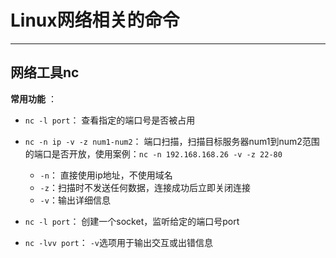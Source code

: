 # <a name="top">Linux网络相关的命令</a>













----

## <a name="nc">网络工具nc</a>

**常用功能** ：

+ `nc -l port`： 查看指定的端口号是否被占用


+ `nc -n ip -v -z num1-num2`： 端口扫描，扫描目标服务器num1到num2范围的端口是否开放，使用案例：`nc -n 192.168.168.26 -v -z 22-80`
  - `-n`： 直接使用ip地址，不使用域名
  - `-z`：扫描时不发送任何数据，连接成功后立即关闭连接
  - `-v`：输出详细信息


+ `nc -l port`： 创建一个socket，监听给定的端口号port


+ `nc -lvv port`： `-v`选项用于输出交互或出错信息